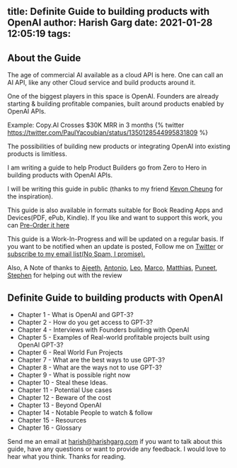 title: Definite Guide to building products with OpenAI
author: Harish Garg
date: 2021-01-28 12:05:19
tags:
---
## About the Guide

The age of commercial AI available as a cloud API is here. One can call an AI API, like any other Cloud service and build products around it. 

One of the biggest players in this space is OpenAI. Founders are already starting & building profitable companies, built around products enabled by OpenAI APIs.

Example: Copy.AI Crosses $30K MRR in 3 months
{% twitter https://twitter.com/PaulYacoubian/status/1350128544995831809 %}

The possibilities of building new products or integrating OpenAI into existing products is limitless.

I am writing a guide to help Product Builders go from Zero to Hero in building products with OpenAI APIs. 

I will be writing this guide in public (thanks to my friend [Kevon Cheung](https://kevoncheung.com/building-in-public) for the inspiration).

This guide is also available in formats suitable for Book Reading Apps and Devices(PDF, ePub, Kindle). If you like and want to support this work, you can [Pre-Order it here](https://gum.co/gpt-3-guide)

This guide is a Work-In-Progress and will be updated on a regular basis. If you want to be notified when an update is posted,  Follow me on [Twitter](https://twitter.com/harishkgarg) or [subscribe to my email list(No Spam, I promise).](https://marvelous-experimenter-4753.ck.page/f3e3f76dd0)

Also, A Note of thanks to [Ajeeth](https://twitter.com/ajeethrs), [Antonio](https://twitter.com/antonniotr), [Leo](https://twitter.com/itsLeo_m), [Marco](https://twitter.com/MarcoSpoerl), [Matthias](https://twitter.com/GetTheAudience), [Puneet](https://twitter.com/pkaura), [Stephen](https://twitter.com/stephenweber) for helping out with the review

## Definite Guide to building products with OpenAI

* Chapter 1 - What is OpenAI and GPT-3?
* Chapter 2 - How do you get access to GPT-3?
* Chapter 4 - Interviews with Founders building with OpenAI
* Chapter 5 - Examples of Real-world profitable projects built using OpenAI GPT-3?
* Chapter 6 - Real World Fun Projects
* Chapter 7 - What are the best ways to use GPT-3?
* Chapter 8 - What are the ways not to use GPT-3?
* Chapter 9 - What is possible right now
* Chapter 10 - Steal these Ideas.
* Chapter 11 - Potential Use cases
* Chapter 12 - Beware of the cost
* Chapter 13 - Beyond OpenAI
* Chapter 14 - Notable People to watch & follow
* Chapter 15 - Resources	
* Chapter 16 - Glossary

Send me an email at harish@harishgarg.com if you want to talk about this guide, have any questions or want to provide any feedback. I would love to hear what you think. Thanks for reading.